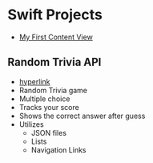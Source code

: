 # Swift Projects
* [My First Content View](https://github.com/thespcrewroy/SwiftUIProjects/tree/main/Projects/MyFirstContentView)
## Random Trivia API
* [hyperlink](https://github.com/thespcrewroy/SwiftUIProjects/tree/main/Projects/RandomTriviaAPI)
* Random Trivia game
* Multiple choice
* Tracks your score
* Shows the correct answer after guess
* Utilizes
    * JSON files
    * Lists
    * Navigation Links
